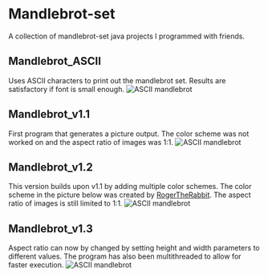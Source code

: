 # Mandlebrot-set
A collection of mandlebrot-set java projects I programmed with friends.

## Mandlebrot_ASCII
Uses ASCII characters to print out the mandlebrot set. Results are satisfactory if font is small enough.
![ASCII mandlebrot](https://github.com/Runtime-Learner/mandlebrot-set/blob/main/Mandelbrot_ASCII/images/0-0-2_ASCII.PNG)


## Mandlebrot_v1.1
First program that generates a picture output. The color scheme was not worked on and the aspect ratio of images was 1:1.
![ASCII mandlebrot](https://github.com/Runtime-Learner/mandlebrot-set/blob/main/Mandlebrot_1.0/images/mandlebrotset_v1.1.png)

## Mandlebrot_v1.2
This version builds upon v1.1 by adding multiple color schemes. The color scheme in the picture below was created by [RogerTheRabbit](https://github.com/RogerTheRabbit). The aspect ratio of images is still limited to 1:1.
![ASCII mandlebrot](https://github.com/Runtime-Learner/mandlebrot-set/blob/main/Mandlebrot_1.0/images/mandlebrotset_v1.2.png)

## Mandlebrot_v1.3
Aspect ratio can now by changed by setting height and width parameters to different values. The program has also been multithreaded to allow for faster execution.
![ASCII mandlebrot](https://github.com/Runtime-Learner/mandlebrot-set/blob/main/Mandlebrot_1.0/images/MandlebrotSet_v1.3.png)
